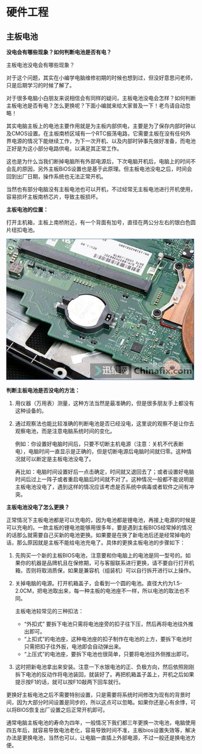# 硬件工程

## 主板电池

**没电会有哪些现象？如何判断电池是否有电？**

主板电池没电会有哪些现象？

对于这个问题，其实在小编学电脑维修初期的时候也想到过，但没好意思问老师，只是后期学习的时候了解了。

对于很多电脑小白朋友来说相信会有同样的疑问，主板电池没电会怎样？如何判断主板电池是否有电？怎么更换呢？下面小编就来给大家普及一下！老鸟请自动忽略！

其实电脑主板上的电池主要作用就是为主板内部供电，主要是为了保存内部时钟以及CMOS设置。在主板南桥区域有一个RTC振荡电路，它需要主板在没有任何外界电源的情况下能继续工作，为下一次开机、以及内部时钟事先做好准备，而电池正好是为这小部分电路供电，以满足其正常工作。

这也是为什么当我们断掉电脑所有外部电源后，下次电脑开机后，电脑上的时间不会乱的原因，另外主板BiOS设置也是基于此原理。但主板电池没电之后，时间会回到出厂日期，操作系统也无法正常开机。

当然也有部分电脑没有主板电池也可以开机，不过经常无主板电池进行开机使用，容易损坏主板南桥芯片，导致主板损坏。

**主板电池的位置：**

打开主机箱，主板上南桥附近，有一个背面有加号，直径在两公分左右的银白色圆片纽扣电池。

![x](./Resource/1.jpg)

**判断主板电池是否没电的方法：**

1. 用仪器（万用表）测量，这种方法当然是最准确的，但是很多朋友手上都没有这种设备的。
2. 通过观察法也能比较准确的判断电池是否已经没电，这里说的观察不是让你去观察电池，而是注意电脑系统时间的变化。

   例如：你设置好电脑时间后，只要不切断主机电源（注意：关机不代表断电），电脑时间一直显示是正确的，但是切断电源后电脑时间就归零。这种情况就可以断定是主板电池没电了。

   再比如：电脑时间设置好后一点击确定，时间就又退回去了；或者设置好电脑时间后过上一阵子或者重启电脑后时间就不对了。这种情况一般都不能说明是主板电池没电了，遇到这样的情况应该考虑是否系统中病毒或者软件之间有冲突。

**主板电池没电了怎么更换？**

正常情况下主板电池都是可以充电的，因为电池都是锂电池，再接上电源的时候是可以充电的。一款主板的锂电池能够用很多年，要是遇到主板BIOS经常掉的情况的话那么就需要自己买新的电池更换。如果要是在换了新电池后还是经常掉电的话，那么原因就是主板不能给电池充电了。具体的更换主板电池的步骤如下：

1. 先购买一个新的主板BIOS电池，注意要和你电脑上的电池是同一型号的。如果你的机器是品牌机且在保修期，可与客服联系进行更换，请不要自行打开机箱，否则将取消质保，如果是兼容机（组装机）可以自行拆开进行以上操作。

2. 关掉电脑的电源。打开机箱盖子，会看到一个圆的电池。直径大约为1.5-2.0CM，把电池取出来，每一种主板的电池座不一样，所以电池的取法也不同。

   主板电池较常见的三种扣法：

   - “外扣式” 要拆下电池只需将电池座旁的扣子往下压，然后再将电池往外推出即可。
   - “上扣式”的电池座，这种电池座的扣子制作在电池的上方，要拆下电池时只需把扣子往外扳，电池即会自动弹出来。
   - “上压式”的电池座，要拆下电池也很简单，只要将电池往外侧推出即可。

3. 这时把新电池拿出来安装。注意一下水银电池的正、负极方向，然后依照刚刚拆下电池的反动作将电池装回，就装好了。再把机箱盖子盖上，开机之后如果提示按F1的话，就可以按F10敲两下回车就行。

更换好主板电池之后不需要特别设置，只是需要将系统时间修改为现有的背景时间，因为大部分时间设置是同步的，所以这点可以忽略。如果你还是心有余悸，可以将BIOS恢复出厂设置之后正常开机即可。

通常电脑主板电池的寿命为四年，一般情况下我们都三年更换一次电池，电脑使用四五年后，就容易导致电池老化，容易导致时间不准，主板bios设置失效等，解决办法是更换电池，当然也可以，让电脑一直插上外部电源，不过一般还是换电池方便。
